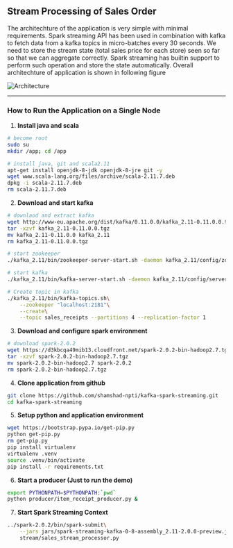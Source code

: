 Stream Processing of Sales Order
---

The architechture of the application is very simple with minimal requirements. Spark streaming API has been used in combination with kafka to fetch data from a kafka topics in micro-batches every 30 seconds. We need to store the stream state (total sales price for each store) seen so far so that we can aggregate correctly. Spark streaming has builtin support to perform such operation and store the state automatically. Overall architechture of application is shown in following figure

![Architecture](https://storage.googleapis.com/svg-store/diagram.jpg)

---

### How to Run the Application on a Single Node

1. **Install java and scala**

```bash
# become root
sudo su
mkdir /app; cd /app

# install java, git and scala2.11
apt-get install openjdk-8-jdk openjdk-8-jre git -y
wget www.scala-lang.org/files/archive/scala-2.11.7.deb
dpkg -i scala-2.11.7.deb
rm scala-2.11.7.deb
```

2. **Download and start kafka**

```bash
# downlaod and extract kafka
wget http://www-eu.apache.org/dist/kafka/0.11.0.0/kafka_2.11-0.11.0.0.tgz
tar -xzvf kafka_2.11-0.11.0.0.tgz
mv kafka_2.11-0.11.0.0 kafka_2.11
rm kafka_2.11-0.11.0.0.tgz

# start zookeeper 
./kafka_2.11/bin/zookeeper-server-start.sh -daemon kafka_2.11/config/zookeeper.properties

# start kafka
./kafka_2.11/bin/kafka-server-start.sh -daemon kafka_2.11/config/server.properties

# Create topic in kafka
./kafka_2.11/bin/kafka-topics.sh\
	--zookeeper "localhost:2181"\
	--create\
	--topic sales_receipts --partitions 4 --replication-factor 1
```

3. **Download and configure spark environment**

```bash
# download spark-2.0.2
wget https://d3kbcqa49mib13.cloudfront.net/spark-2.0.2-bin-hadoop2.7.tgz
tar -xzvf spark-2.0.2-bin-hadoop2.7.tgz
mv spark-2.0.2-bin-hadoop2.7 spark-2.0.2
rm spark-2.0.2-bin-hadoop2.7.tgz
```

4. **Clone application from github**

```bash
git clone https://github.com/shamshad-npti/kafka-spark-streaming.git
cd kafka-spark-streaming
```

5. **Setup python and application environment**

```bash
wget https://bootstrap.pypa.io/get-pip.py
python get-pip.py
rm get-pip.py
pip install virtualenv
virtualenv .venv
source .venv/bin/activate
pip install -r requirements.txt
```

6. **Start a producer (Just to run the demo)**

```bash
export PYTHONPATH=$PYTHONPATH:`pwd`
python producer/item_receipt_producer.py &
```

7. **Start Spark Streaming Context**

```bash
../spark-2.0.2/bin/spark-submit\
 	--jars jars/spark-streaming-kafka-0-8-assembly_2.11-2.0.0-preview.jar\
 	stream/sales_stream_processor.py
```
